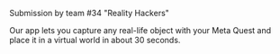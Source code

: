 Submission by team #34 "Reality Hackers"

Our app lets you capture any real-life object with your Meta Quest and place it in a virtual world in about 30 seconds.
